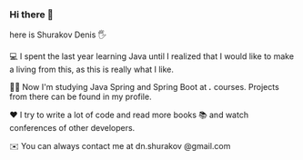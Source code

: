 ### Hi there 👋

<!--
**dShurakov/dShurakov** is a ✨ _special_ ✨ repository because its `README.md` (this file) appears on your GitHub profile.

Here are some ideas to get you started:

- 🔭 I’m currently working on ...
- 🌱 I’m currently learning ...
- 👯 I’m looking to collaborate on ...
- 🤔 I’m looking for help with ...
- 💬 Ask me about ...
- 📫 How to reach me: ...
- 😄 Pronouns: ...
- ⚡ Fun fact: ...
-->

here is Shurakov Denis 🖐️

💻 I spent the last year learning Java until I realized that I would like to make a living from this, as this is really what I like.

👨‍🎓 Now I'm studying Java Spring and Spring Boot at *****.***** courses. Projects from there can be found in my profile.

❤️ I try to write a lot of code and read more books 📚 and watch conferences of other developers.

✉️ You can always contact me at dn.shurakov @gmail.com
